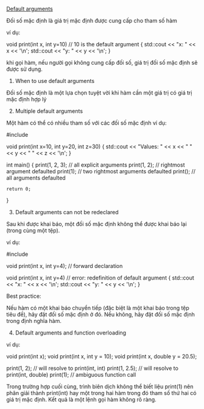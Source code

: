 [Default arguments](https://www.learncpp.com/cpp-tutorial/default-arguments/)

Đối số mặc định là giá trị mặc định được cung cấp cho tham số hàm

ví dụ:

void print(int x, int y=10) // 10 is the default argument
{
    std::cout << "x: " << x << '\n';
    std::cout << "y: " << y << '\n';
}

khi gọi hàm, nếu người gọi không cung cấp đối số, giá trị đối số mặc định sẽ được sử dụng.

1. When to use default arguments

Đối số mặc định là một lựa chọn tuyệt vời khi hàm cần một giá trị có giá trị mặc định hợp lý

2. Multiple default arguments

Một hàm có thể có nhiều tham số với các đối số mặc định
ví dụ:

#include <iostream>

void print(int x=10, int y=20, int z=30)
{
    std::cout << "Values: " << x << " " << y << " " << z << '\n';
}

int main()
{
    print(1, 2, 3); // all explicit arguments
    print(1, 2); // rightmost argument defaulted
    print(1); // two rightmost arguments defaulted
    print(); // all arguments defaulted

    return 0;
}

3. Default arguments can not be redeclared

Sau khi được khai báo, một đối số mặc định không thể được khai báo lại (trong cùng một tệp).

ví dụ:

#include <iostream>

void print(int x, int y=4); // forward declaration

void print(int x, int y=4) // error: redefinition of default argument
{
    std::cout << "x: " << x << '\n';
    std::cout << "y: " << y << '\n';
}

Best practice:

Nếu hàm có một khai báo chuyển tiếp (đặc biệt là một khai báo trong tệp tiêu đề), hãy đặt đối số mặc định ở đó. Nếu không, hãy đặt đối số mặc định trong định nghĩa hàm.

4. Default arguments and function overloading

ví dụ:

void print(int x);
void print(int x, int y = 10);
void print(int x, double y = 20.5);


print(1, 2); // will resolve to print(int, int)
print(1, 2.5); // will resolve to print(int, double)
print(1); // ambiguous function call

Trong trường hợp cuối cùng, trình biên dịch không thể biết liệu print(1) nên phân giải thành print(int) hay một trong hai hàm trong đó tham số thứ hai có giá trị mặc định. Kết quả là một lệnh gọi hàm không rõ ràng.